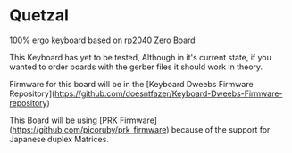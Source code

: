 # Quetzal

100% ergo keyboard based on rp2040 Zero Board

This Keyboard has yet to be tested, Although in it's current state, if you wanted to order boards with the gerber files it should work in theory.

Firmware for this board will be in the \[Keyboard Dweebs Firmware Repository\](https://github.com/doesntfazer/Keyboard-Dweebs-Firmware-repository)

This Board will be using \[PRK Firmware\](https://github.com/picoruby/prk_firmware) because of the support for Japanese duplex Matrices.
